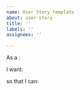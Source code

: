```yaml
---
name: User Story template
about: user story
title: ''
labels: ''
assignees: ''

---
```


As a : 

I want:

so that I can:
